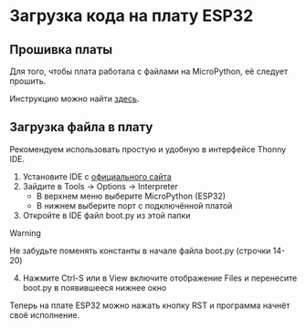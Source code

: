 # Загрузка кода на плату ESP32

## Прошивка платы
Для того, чтобы плата работала с файлами на MicroPython, её следует прошить. 

Инструкцию можно найти [здесь](https://micropython.org/download/ESP32_GENERIC/).

## Загрузка файла в плату
Рекомендуем использовать простую и удобную в интерфейсе Thonny IDE.

1. Установите IDE с [официального сайта](https://thonny.org/)
2. Зайдите в Tools → Options → Interpreter
    - В верхнем меню выберите MicroPython (ESP32)
    - В нижнем выберите порт с подключённой платой
3. Откройте в IDE файл boot.py из этой папки
> [!WARNING]
> Не забудьте поменять константы в начале файла boot.py (строчки 14-20)
4. Нажмите Ctrl-S или в View включите отображение Files и перенесите boot.py в появившееся нижнее окно

Теперь на плате ESP32 можно нажать кнопку RST и программа начнёт своё исполнение.
